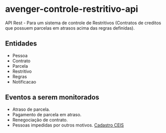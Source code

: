# avenger-controle-restritivo-api
API Rest - Para um sistema de controle de Restritivos (Contratos de creditos que possuem parcelas em atrasos acima das regras definidas).

## Entidades
- Pessoa
- Contrato
- Parcela
- Restritivo
- Regras
- Notificacao

## Eventos a serem monitorados
- Atraso de parcela.
- Pagamento de parcela em atraso.
- Renegociação de contrato.
- Pessoas impedidas por outros motivos. [Cadastro CEIS](http://www.transparencia.gov.br/swagger-ui.html#!/Cadastro32Nacional32de32Empresas32Inid244neas32e32Suspensas3240CEIS41/ceisUsingGET_1)
